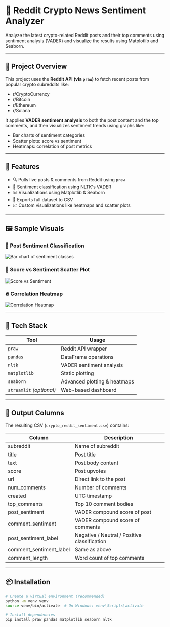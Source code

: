 # 📰 Reddit Crypto News Sentiment Analyzer

Analyze the latest crypto-related Reddit posts and their top comments using sentiment analysis (VADER) and visualize the results using Matplotlib and Seaborn.

---

## 📌 Project Overview

This project uses the **Reddit API (via `praw`)** to fetch recent posts from popular crypto subreddits like:

- r/CryptoCurrency  
- r/Bitcoin  
- r/Ethereum  
- r/Solana


It applies **VADER sentiment analysis** to both the post content and the top comments, and then visualizes sentiment trends using graphs like:

- Bar charts of sentiment categories
- Scatter plots: score vs sentiment
- Heatmaps: correlation of post metrics

---

## 🚀 Features

- 🔍 Pulls live posts & comments from Reddit using `praw`
- 🧠 Sentiment classification using NLTK's VADER
- 📊 Visualizations using Matplotlib & Seaborn
- 📁 Exports full dataset to CSV
- 📈 Custom visualizations like heatmaps and scatter plots

---

## 🖼️ Sample Visuals

### 🔴 Post Sentiment Classification
![Bar chart of sentiment classes]()

### 🔵 Score vs Sentiment Scatter Plot
![Score vs Sentiment](.)

### 🔥 Correlation Heatmap
![Correlation Heatmap](.)

---

## 🧪 Tech Stack

| Tool           | Usage                            |
|----------------|----------------------------------|
| `praw`         | Reddit API wrapper                |
| `pandas`       | DataFrame operations              |
| `nltk`         | VADER sentiment analysis          |
| `matplotlib`   | Static plotting                   |
| `seaborn`      | Advanced plotting & heatmaps      |
| `streamlit` *(optional)* | Web-based dashboard    |

---

## 📁 Output Columns

The resulting CSV (`crypto_reddit_sentiment.csv`) contains:

| Column              | Description                                  |
|---------------------|----------------------------------------------|
| subreddit           | Name of subreddit                            |
| title               | Post title                                   |
| text                | Post body content                            |
| score               | Post upvotes                                 |
| url                 | Direct link to the post                      |
| num_comments        | Number of comments                           |
| created             | UTC timestamp                                |
| top_comments        | Top 10 comment bodies                        |
| post_sentiment      | VADER compound score of post                 |
| comment_sentiment   | VADER compound score of comments             |
| post_sentiment_label| Negative / Neutral / Positive classification |
| comment_sentiment_label| Same as above                             |
| comment_length      | Word count of top comments                   |

---

## 📦 Installation

```bash
# Create a virtual environment (recommended)
python -m venv venv
source venv/bin/activate  # On Windows: venv\Scripts\activate

# Install dependencies
pip install praw pandas matplotlib seaborn nltk
